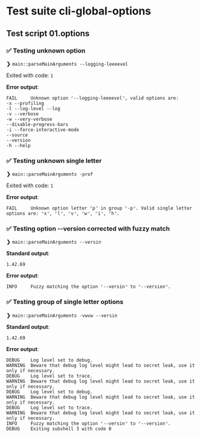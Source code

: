 # Test suite cli-global-options

## Test script 01.options

### ✅ Testing unknown option

❯ `main::parseMainArguments --logging-leeeevel`

Exited with code: `1`

**Error output**:

```text
FAIL     Unknown option ⌜--logging-leeeevel⌝, valid options are:
-x --profiling
-l --log-level --log
-v --verbose
-w --very-verbose
--disable-progress-bars
-i --force-interactive-mode
--source
--version
-h --help
```

### ✅ Testing unknown single letter

❯ `main::parseMainArguments -prof`

Exited with code: `1`

**Error output**:

```text
FAIL     Unknown option letter ⌜p⌝ in group ⌜-p⌝. Valid single letter options are: ⌜x⌝, ⌜l⌝, ⌜v⌝, ⌜w⌝, ⌜i⌝, ⌜h⌝.
```

### ✅ Testing option --version corrected with fuzzy match

❯ `main::parseMainArguments --versin`

**Standard output**:

```text
1.42.69
```

**Error output**:

```text
INFO     Fuzzy matching the option ⌜--versin⌝ to ⌜--version⌝.
```

### ✅ Testing group of single letter options

❯ `main::parseMainArguments -vwvw --versin`

**Standard output**:

```text
1.42.69
```

**Error output**:

```text
DEBUG    Log level set to debug.
WARNING  Beware that debug log level might lead to secret leak, use it only if necessary.
DEBUG    Log level set to trace.
WARNING  Beware that debug log level might lead to secret leak, use it only if necessary.
DEBUG    Log level set to debug.
WARNING  Beware that debug log level might lead to secret leak, use it only if necessary.
DEBUG    Log level set to trace.
WARNING  Beware that debug log level might lead to secret leak, use it only if necessary.
INFO     Fuzzy matching the option ⌜--versin⌝ to ⌜--version⌝.
DEBUG    Exiting subshell 3 with code 0
```


